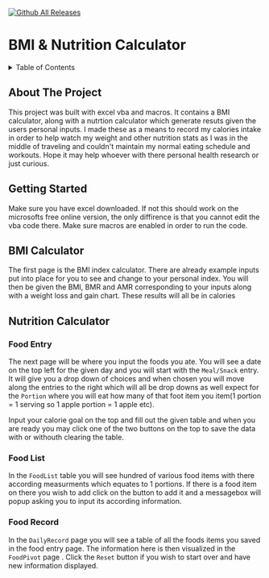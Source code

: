 [![Github All Releases](https://img.shields.io/github/downloads/RafaelRMontano/Nutrition-Calculator/total.svg)]()


# BMI & Nutrition Calculator

<!-- TABLE OF CONTENTS -->
<details>
  <summary>Table of Contents</summary>
  <ol>
    <li>
      <a href="#about-the-project">About The Project</a>
      </ul>
    </li>
    <li>
      <a href="#getting-started">Getting Started</a>
      </ul>
    </li>
    <li><a href="#bmi-calculator">BMI Calculator</a></li>
    <li>
      <a href="#nutrition-calculator">Nutrition Calculator</a>
      <ul>
        <li><a href="#food-entry">Food Entry</a></li>
        <li><a href="#food-list">Food List</a></li>
        <li><a href="#food-record">Food Record</a></li>
      </ul>
    </li>
  </ol>
</details>

## About The Project

This project was built with excel vba and macros. It contains a BMI calculator, along with a nutrtion calculator which generate resuts given the users personal inputs. I made these as a means to record my calories intake in order to help watch my weight and other nutrition stats as I was in the middle of traveling and couldn't maintain my normal eating schedule and workouts. Hope it may help whoever with there personal health research or just curious.


## Getting Started

Make sure you have excel downloaded. If not this should work on the microsofts free online version, the only diffirence is that you cannot edit the vba code there. Make sure macros are enabled in order to run the code.


## BMI Calculator

The first page is the BMI index calculator. There are already example inputs put into place for you to see and change to your personal index. You will then be given the BMI, BMR and AMR corresponding to your inputs along with a weight loss and gain chart. These results will all be in calories

## Nutrition Calculator

### Food Entry

The next page will be where you input the foods you ate. You will see a date on the top left for the given day and you will start with the `Meal/Snack` entry. It will give you a drop down of choices and when chosen you will move along the entries to the right which will all be drop downs as well expect for the `Portion` where you will eat how many of that foot item you item(1 portion = 1 serving so 1 apple portion = 1 apple etc).

Input your calorie goal on the top and fill out the given table and when you are ready you may click one of the two buttons on the top to save the data with or withouth clearing the table.

### Food List

In the `FoodList` table you will see hundred of various food items with there according measurments which equates to 1 portions. If there is a food item on there you wish to add click on the button to add it and a messagebox will popup asking you to input its according information.

### Food Record
In the `DailyRecord` page you will see a table of all the foods items you saved in the food entry page. The information here is then visualized in the `FoodPivot` page . Click the `Reset` button if you wish to start over and have new information displayed.
